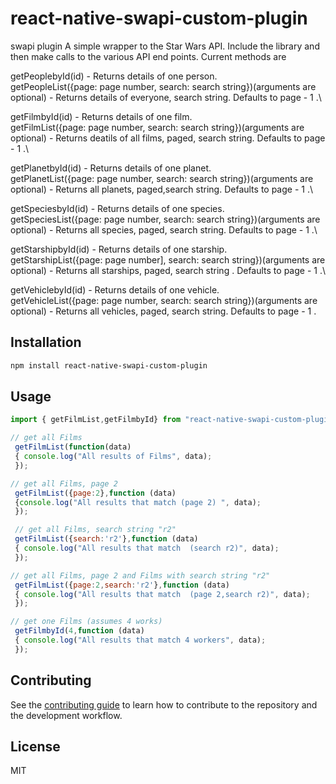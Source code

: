 # react-native-swapi-custom-plugin

swapi plugin
A simple wrapper to the Star Wars API. Include the library and then make calls to the various API end points. Current methods are


getPeoplebyId(id) - Returns details of one person.\
getPeopleList({page: page number, search: search string})(arguments are optional) - Returns details of everyone, search string. Defaults to page - 1 .\

getFilmbyId(id) - Returns details of one film.\
getFilmList({page: page number, search: search string})(arguments are optional) - Returns deatils of all films, paged,  search string. Defaults to page - 1 .\

getPlanetbyId(id) - Returns details of one planet.\
getPlanetList({page: page number, search: search string})(arguments are optional) - Returns all planets, paged,search string. Defaults to page - 1 .\

getSpeciesbyId(id) - Returns details of one species.\
getSpeciesList({page: page number, search: search string})(arguments are optional) - Returns all species, paged, search string. Defaults to page - 1 .\

getStarshipbyId(id) - Returns details of one starship.\
getStarshipList({page: page number], search: search string})(arguments are optional) - Returns all starships, paged, search string . Defaults to page - 1 .\

getVehiclebyId(id) - Returns details of one vehicle.\
getVehicleList({page: page number, search: search string})(arguments are optional) - Returns all vehicles, paged, search string. Defaults to page - 1 .

## Installation

```sh
npm install react-native-swapi-custom-plugin
```

## Usage

```js
import { getFilmList,getFilmbyId} from "react-native-swapi-custom-plugin";

// get all Films
 getFilmList(function(data)
 { console.log("All results of Films", data);
 });

// get all Films, page 2
 getFilmList({page:2},function (data)
 {console.log("All results that match (page 2) ", data);
 });

 // get all Films, search string "r2"
 getFilmList({search:'r2'},function (data)
 { console.log("All results that match  (search r2)", data);
 });

// get all Films, page 2 and Films with search string "r2"
 getFilmList({page:2,search:'r2'},function (data)
 { console.log("All results that match  (page 2,search r2)", data);
 });

// get one Films (assumes 4 works)
 getFilmbyId(4,function (data)
 { console.log("All results that match 4 workers", data);
 });
```

## Contributing

See the [contributing guide](CONTRIBUTING.md) to learn how to contribute to the repository and the development workflow.

## License

MIT
